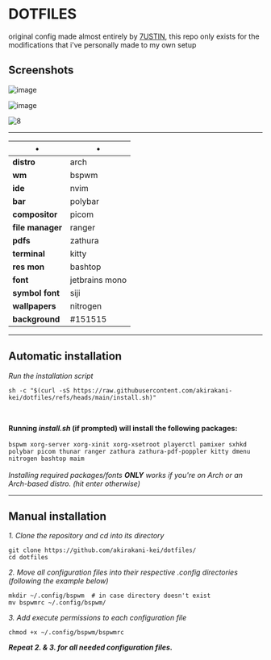 # DOTFILES

original config made almost entirely by [7USTIN](https://github.com/7USTIN/dotfiles/), this repo only exists for the modifications that i've personally made to my own setup

## Screenshots

![image](https://github.com/user-attachments/assets/d9d109c1-9ac7-4128-85b8-2d1a268eb828)

![image](https://github.com/user-attachments/assets/2c4ffa84-03a4-4587-8551-fba234395563)

![8](https://github.com/user-attachments/assets/ad0eb6c6-35ba-4b21-8eed-ecf8e1cf7ad1)


-----

•                       | • 
------------------------|-----------------------
**distro**              | arch
**wm**                  | bspwm
**ide**                 | nvim
**bar**                 | polybar
**compositor**          | picom
**file manager**        | ranger
**pdfs**                | zathura
**terminal**            | kitty
**res mon**             | bashtop
**font**                | jetbrains mono
**symbol font**         | siji
**wallpapers**          | nitrogen
**background**          | #151515

-----

## Automatic installation

*Run the installation script* <br>
```shell
sh -c "$(curl -sS https://raw.githubusercontent.com/akirakani-kei/dotfiles/refs/heads/main/install.sh)"
```

<br>

**Running *install.sh* (if prompted) will install the following packages:**
<br> <br>
`bspwm xorg-server xorg-xinit xorg-xsetroot playerctl pamixer sxhkd polybar picom thunar ranger zathura zathura-pdf-poppler kitty dmenu nitrogen bashtop maim`
<br> <br>
*Installing required packages/fonts **ONLY** works if you're on Arch or an Arch-based distro. (hit enter otherwise)*

-----

## Manual installation

*1. Clone the repository and cd into its directory* <br>
```shell
git clone https://github.com/akirakani-kei/dotfiles/
cd dotfiles
```
*2. Move all configuration files into their respective .config directories (following the example below)* <br>
```shell
mkdir ~/.config/bspwm  # in case directory doesn't exist
mv bspwmrc ~/.config/bspwm/
```
*3. Add execute permissions to each configuration file* <br>
```shell
chmod +x ~/.config/bspwm/bspwmrc
```

***Repeat 2. & 3. for all needed configuration files.***
<br>
